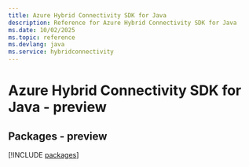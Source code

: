 ```yaml
---
title: Azure Hybrid Connectivity SDK for Java
description: Reference for Azure Hybrid Connectivity SDK for Java
ms.date: 10/02/2025
ms.topic: reference
ms.devlang: java
ms.service: hybridconnectivity
---
```

# Azure Hybrid Connectivity SDK for Java - preview
## Packages - preview
[!INCLUDE [packages](hybrid-connectivity-index.md)]